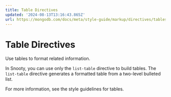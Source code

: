 ```yaml
---
title: Table Directives
updated: '2024-08-13T13:16:43.865Z'
url: https://mongodb.com/docs/meta/style-guide/markup/directives/tables/
---
```


# Table Directives

Use tables to format related information.

In Snooty, you can use only the `list-table` directive to build tables. The `list-table` directive generates a formatted table from a two-level bulleted list.

For more information, see the style guidelines for tables.